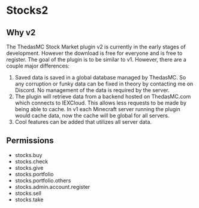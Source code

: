 # Stocks2
## Why v2
The ThedasMC Stock Market plugin v2 is currently in the early stages of development. However the download is free for everyone and is free to register. The goal of the plugin is to be similar to v1. However, there are a couple major differences:
1. Saved data is saved in a global database managed by ThedasMC. So any corruption or funky data can be fixed in theory by contacting me on Discord. No management of the data is required by the server.
2. The plugin will retrieve data from a backend hosted on ThedasMC.com which connects to IEXCloud. This allows less requests to be made by being able to cache. In v1 each Minecraft server running the plugin would cache data, now the cache will be global for all servers.
3. Cool features can be added that utilizes all server data.

## Permissions
- stocks.buy
- stocks.check
- stocks.give
- stocks.portfolio
- stocks.portfolio.others
- stocks.admin.account.register
- stocks.sell
- stocks.take

